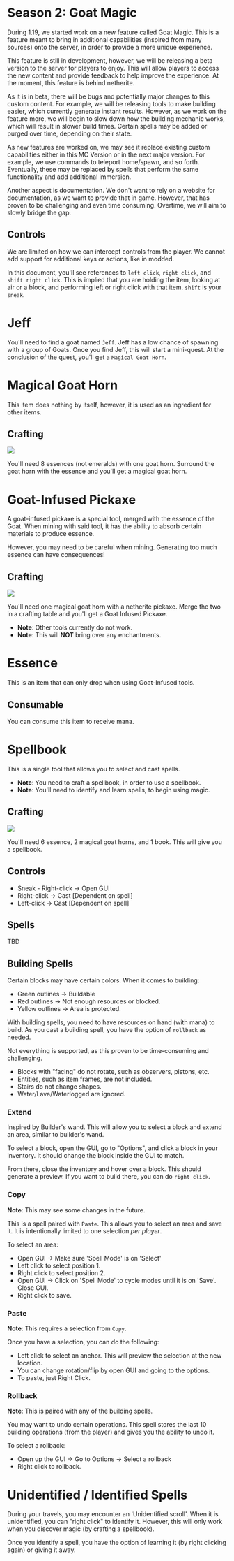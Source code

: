 # Season 2: Goat Magic

During 1.19, we started work on a new feature called Goat Magic. This is a feature meant to bring in additional capabilities (inspired from many sources) onto the server, in order to provide a more unique experience.

This feature is still in development, however, we will be releasing a beta version to the server for players to enjoy. This will allow players to access the new content and provide feedback to help improve the experience. At the moment, this feature is behind netherite.

As it is in beta, there will be bugs and potentially major changes to this custom content. For example, we will be releasing tools to make building easier, which currently generate instant results. However, as we work on the feature more, we will begin to slow down how the building mechanic works, which will result in slower build times. Certain spells may be added or purged over time, depending on their state.

As new features are worked on, we may see it replace existing custom capabilities either in this MC Version or in the next major version. For example, we use commands to teleport home/spawn, and so forth. Eventually, these may be replaced by spells that perform the same functionality and add additional immersion.

Another aspect is documentation. We don't want to rely on a website for documentation, as we want to provide that in game. However, that has proven to be challenging and even time consuming. Overtime, we will aim to slowly bridge the gap. 

## Controls

We are limited on how we can intercept controls from the player. We cannot add support for additional keys or actions, like in modded.

In this document, you'll see references to `left click`, `right click`, and `shift right click`. This is implied that you are holding the item, looking at air or a block, and performing left or right click with that item. `shift` is your `sneak`. 

# Jeff

You'll need to find a goat named `Jeff`. Jeff has a low chance of spawning with a group of Goats. Once you find Jeff, this will start a mini-quest. At the conclusion of the quest, you'll get a `Magical Goat Horn`.

# Magical Goat Horn

This item does nothing by itself, however, it is used as an ingredient for other items.

## Crafting

<img src="/assets/items/magical-goat-horn-crafting.png" />

You'll need 8 essences (not emeralds) with one goat horn. Surround the goat horn with the essence and you'll get a magical goat horn.

# Goat-Infused Pickaxe

A goat-infused pickaxe is a special tool, merged with the essence of the Goat. When mining with said tool, it has the ability to absorb certain materials to produce essence. 

However, you may need to be careful when mining. Generating too much essence can have consequences!

## Crafting

<img src="/assets/items/goat-infused-pickaxe-crafting.png" />

You'll need one magical goat horn with a netherite pickaxe. Merge the two in a crafting table and you'll get a Goat Infused Pickaxe.

* **Note**: Other tools currently do not work.
* **Note**: This will **NOT** bring over any enchantments. 

# Essence

This is an item that can only drop when using Goat-Infused tools. 

## Consumable

You can consume this item to receive mana.

# Spellbook

This is a single tool that allows you to select and cast spells.

* **Note**: You need to craft a spellbook, in order to use a spellbook.
* **Note**: You'll need to identify and learn spells, to begin using magic. 

## Crafting

<img src="/assets/items/spellbook-crafting.png" />

You'll need 6 essence, 2 magical goat horns, and 1 book. This will give you a spellbook.

## Controls

* Sneak - Right-click -> Open GUI
* Right-click -> Cast [Dependent on spell]
* Left-click -> Cast [Dependent on spell]

## Spells

TBD

## Building Spells

Certain blocks may have certain colors. When it comes to building:

* Green outlines -> Buildable
* Red outlines -> Not enough resources or blocked.
* Yellow outlines -> Area is protected.

With building spells, you need to have resources on hand (with mana) to build. As you cast a building spell, you have the option of `rollback` as needed.

Not everything is supported, as this proven to be time-consuming and challenging.

* Blocks with "facing" do not rotate, such as observers, pistons, etc.
* Entities, such as item frames, are not included.
* Stairs do not change shapes.
* Water/Lava/Waterlogged are ignored.

### Extend

Inspired by Builder's wand. This will allow you to select a block and extend an area, similar to builder's wand.

To select a block, open the GUI, go to "Options", and click a block in your inventory. It should change the block inside the GUI to match.

From there, close the inventory and hover over a block. This should generate a preview. If you want to build there, you can do `right click`. 

### Copy

**Note**: This may see some changes in the future.

This is a spell paired with `Paste`. This allows you to select an area and save it. It is intentionally limited to one selection *per player*.

To select an area:
* Open GUI -> Make sure 'Spell Mode' is on 'Select'
* Left click to select position 1.
* Right click to select position 2.
* Open GUI -> Click on 'Spell Mode' to cycle modes until it is on 'Save'. Close GUI.
* Right click to save.

### Paste

**Note**: This requires a selection from `Copy`.

Once you have a selection, you can do the following:

* Left click to select an anchor. This will preview the selection at the new location.
* You can change rotation/flip by open GUI and going to the options.
* To paste, just Right Click.

### Rollback

**Note**: This is paired with any of the building spells.

You may want to undo certain operations. This spell stores the last 10 building operations (from the player) and gives you the ability to undo it.

To select a rollback:

* Open up the GUI -> Go to Options -> Select a rollback
* Right click to rollback.  

# Unidentified / Identified Spells

During your travels, you may encounter an 'Unidentified scroll'. When it is unidentified, you can "right click" to identify it. However, this will only work when you discover magic (by crafting a spellbook).

Once you identify a spell, you have the option of learning it (by right clicking again) or giving it away. 